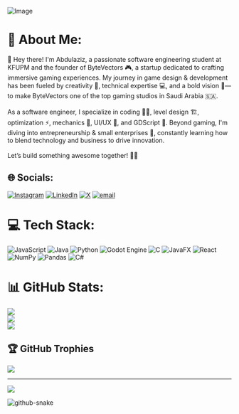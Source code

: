 ![Image](https://github.com/user-attachments/assets/afb61a59-01a0-4304-a05c-807050a2d91b)

# 💫 About Me:
👋 Hey there! I'm Abdulaziz, a passionate software engineering student at KFUPM and the founder of ByteVectors 🎮, a startup dedicated to crafting immersive gaming experiences. My journey in game design & development has been fueled by creativity 🎨, technical expertise 💻, and a bold vision 🚀—to make ByteVectors one of the top gaming studios in Saudi Arabia 🇸🇦.<br><br>As a software engineer, I specialize in coding 👨‍💻, level design 🏗️, optimization ⚡, mechanics 🎯, UI/UX 🎨, and GDScript 📝. Beyond gaming, I'm diving into entrepreneurship & small enterprises 💼, constantly learning how to blend technology and business to drive innovation.<br><br>Let’s build something awesome together! 🚀🔥


## 🌐 Socials:
[![Instagram](https://img.shields.io/badge/Instagram-%23E4405F.svg?logo=Instagram&logoColor=white)](https://instagram.com/https://www.instagram.com/_norsherr/) [![LinkedIn](https://img.shields.io/badge/LinkedIn-%230077B5.svg?logo=linkedin&logoColor=white)](https://linkedin.com/in/www.linkedin.com/in/abdulaziz-alamri-075147212) [![X](https://img.shields.io/badge/X-black.svg?logo=X&logoColor=white)](https://x.com/https://x.com/norsherr) [![email](https://img.shields.io/badge/Email-D14836?logo=gmail&logoColor=white)](mailto:ceoabdulazizcontact@gmail.com) 

# 💻 Tech Stack:
![JavaScript](https://img.shields.io/badge/javascript-%23323330.svg?style=for-the-badge&logo=javascript&logoColor=%23F7DF1E) ![Java](https://img.shields.io/badge/java-%23ED8B00.svg?style=for-the-badge&logo=openjdk&logoColor=white) ![Python](https://img.shields.io/badge/python-3670A0?style=for-the-badge&logo=python&logoColor=ffdd54) ![Godot Engine](https://img.shields.io/badge/GODOT-%23FFFFFF.svg?style=for-the-badge&logo=godot-engine) ![C](https://img.shields.io/badge/c-%2300599C.svg?style=for-the-badge&logo=c&logoColor=white) ![JavaFX](https://img.shields.io/badge/javafx-%23FF0000.svg?style=for-the-badge&logo=javafx&logoColor=white) ![React](https://img.shields.io/badge/react-%2320232a.svg?style=for-the-badge&logo=react&logoColor=%2361DAFB) ![NumPy](https://img.shields.io/badge/numpy-%23013243.svg?style=for-the-badge&logo=numpy&logoColor=white) ![Pandas](https://img.shields.io/badge/pandas-%23150458.svg?style=for-the-badge&logo=pandas&logoColor=white) ![C#](https://img.shields.io/badge/c%23-%23239120.svg?style=for-the-badge&logo=csharp&logoColor=white)
# 📊 GitHub Stats:
![](https://github-readme-stats.vercel.app/api?username=KFUPMer&theme=one_dark_pro&hide_border=false&include_all_commits=false&count_private=true)<br/>
![](https://nirzak-streak-stats.vercel.app/?user=KFUPMer&theme=one_dark_pro&hide_border=false)<br/>
![](https://github-readme-stats.vercel.app/api/top-langs/?username=KFUPMer&theme=one_dark_pro&hide_border=false&include_all_commits=false&count_private=true&layout=compact)

## 🏆 GitHub Trophies
![](https://github-profile-trophy.vercel.app/?username=KFUPMer&theme=radical&no-frame=false&no-bg=false&margin-w=4)

---
[![](https://visitcount.itsvg.in/api?id=KFUPMer&icon=9&color=0)](https://visitcount.itsvg.in)

<!-- Proudly created with GPRM ( https://gprm.itsvg.in ) -->
<picture>
  <source media="(prefers-color-scheme: dark)" srcset="https://raw.githubusercontent.com/tobiasmeyhoefer/tobiasmeyhoefer/output/github-snake-dark.svg" />
  <source media="(prefers-color-scheme: light)" srcset="https://raw.githubusercontent.com/tobiasmeyhoefer/tobiasmeyhoefer/output/github-snake.svg" />
  <img alt="github-snake" src="https://raw.githubusercontent.com/tobiasmeyhoefer/tobiasmeyhoefer/output/github-snake.svg" />
</picture>

